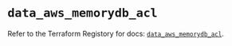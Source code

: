 # `data_aws_memorydb_acl`

Refer to the Terraform Registory for docs: [`data_aws_memorydb_acl`](https://www.terraform.io/docs/providers/aws/d/memorydb_acl).
